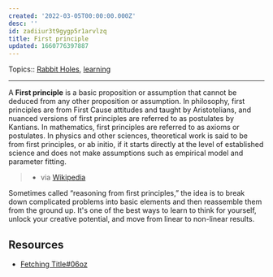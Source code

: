 ```yaml
---
created: '2022-03-05T00:00:00.000Z'
desc: ''
id: zadiiur3t9gygp5r1arvlzq
title: First principle
updated: 1660776397887
---
```

   
Topics::  [Rabbit Holes](../topics/rabbit%20holes.md), [learning](../topics/learning.md)   
   
   
---   
   
A **First principle** is a basic proposition or assumption that cannot be deduced from any other proposition or assumption. In philosophy, first principles are from First Cause attitudes and taught by Aristotelians, and nuanced versions of first principles are referred to as postulates by Kantians. In mathematics, first principles are referred to as axioms or postulates. In physics and other sciences, theoretical work is said to be from first principles, or ab initio, if it starts directly at the level of established science and does not make assumptions such as empirical model and parameter fitting.   
   
> - via [Wikipedia](https://en.wikipedia.org/wiki/First%20principle)   
   
Sometimes called “reasoning from first principles,” the idea is to break down complicated problems into basic elements and then reassemble them from the ground up. It's one of the best ways to learn to think for yourself, unlock your creative potential, and move from linear to non-linear results.   
   
## Resources   
   
   
- [Fetching Title#06oz](https://sahilbloom.substack.com/p/first-principles-thinking-fe1?s=r#details)